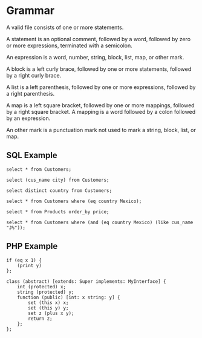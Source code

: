 # Grammar

A valid file consists of one or more statements.

A statement is an optional comment, followed by a word, followed by zero or more
expressions, terminated with a semicolon.

An expression is a word, number, string, block, list, map, or other mark.

A block is a left curly brace, followed by one or more statements, followed by a
right curly brace.

A list is a left parenthesis, followed by one or more expressions, followed by a
right parenthesis.

A map is a left square bracket, followed by one or more mappings, followed by a
right square bracket. A mapping is a word followed by a colon followed by an
expression.

An other mark is a punctuation mark not used to mark a string, block, list, or
map.

## SQL Example

```
select * from Customers;

select (cus_name city) from Customers;

select distinct country from Customers;

select * from Customers where (eq country Mexico);

select * from Products order_by price;

select * from Customers where (and (eq country Mexico) (like cus_name "J%"));
```

## PHP Example

```
if (eq x 1) {
    (print y)
};

class (abstract) [extends: Super implements: MyInterface] {
    int (protected) x;
    string (protected) y;
    function (public) [int: x string: y] {
        set (this x) x;
        set (this y) y;
        set z (plus x y);
        return z;
    };
};
```
